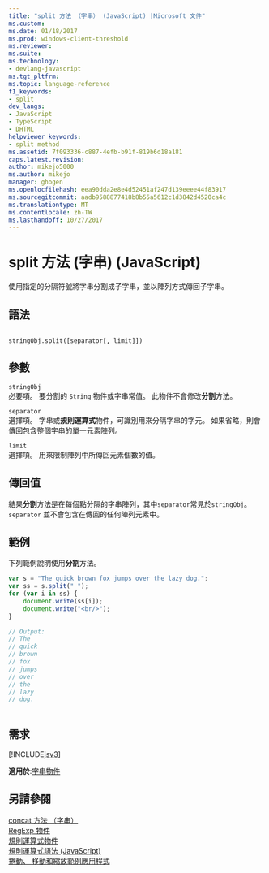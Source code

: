 ```yaml
---
title: "split 方法 （字串） (JavaScript) |Microsoft 文件"
ms.custom: 
ms.date: 01/18/2017
ms.prod: windows-client-threshold
ms.reviewer: 
ms.suite: 
ms.technology:
- devlang-javascript
ms.tgt_pltfrm: 
ms.topic: language-reference
f1_keywords:
- split
dev_langs:
- JavaScript
- TypeScript
- DHTML
helpviewer_keywords:
- split method
ms.assetid: 7f093336-c887-4efb-b91f-819b6d18a181
caps.latest.revision: 
author: mikejo5000
ms.author: mikejo
manager: ghogen
ms.openlocfilehash: eea90dda2e8e4d52451af247d139eeee44f83917
ms.sourcegitcommit: aadb9588877418b8b55a5612c1d3842d4520ca4c
ms.translationtype: MT
ms.contentlocale: zh-TW
ms.lasthandoff: 10/27/2017
---
```

# <a name="split-method-string-javascript"></a>split 方法 (字串) (JavaScript)
使用指定的分隔符號將字串分割成子字串，並以陣列方式傳回子字串。  
  
## <a name="syntax"></a>語法  
  
```  
  
stringObj.split([separator[, limit]])  
```  
  
## <a name="parameters"></a>參數  
 `stringObj`  
 必要項。 要分割的 `String` 物件或字串常值。 此物件不會修改**分割**方法。  
  
 `separator`  
 選擇項。 字串或**規則運算式**物件，可識別用來分隔字串的字元。 如果省略，則會傳回包含整個字串的單一元素陣列。  
  
 `limit`  
 選擇項。 用來限制陣列中所傳回元素個數的值。  
  
## <a name="return-value"></a>傳回值  
 結果**分割**方法是在每個點分隔的字串陣列，其中`separator`常見於`stringObj`。 `separator` 並不會包含在傳回的任何陣列元素中。  
  
## <a name="example"></a>範例  
 下列範例說明使用**分割**方法。  
  
```JavaScript  
var s = "The quick brown fox jumps over the lazy dog.";  
var ss = s.split(" ");  
for (var i in ss) {  
    document.write(ss[i]);  
    document.write("<br/>");  
}  
  
// Output:   
// The  
// quick  
// brown  
// fox  
// jumps  
// over  
// the  
// lazy  
// dog.  
  
```  
  
## <a name="requirements"></a>需求  
 [!INCLUDE[jsv3](../../javascript/reference/includes/jsv3-md.md)]  
  
 **適用於**:[字串物件](../../javascript/reference/string-object-javascript.md)  
  
## <a name="see-also"></a>另請參閱  
 [concat 方法 （字串）](../../javascript/reference/concat-method-string-javascript.md)   
 [RegExp 物件](../../javascript/reference/regexp-object-javascript.md)   
 [規則運算式物件](../../javascript/reference/regular-expression-object-javascript.md)   
 [規則運算式語法 (JavaScript)](http://msdn.microsoft.com/en-us/ab0766e1-7037-45ed-aa23-706f58358c0e)   
 [捲動、 移動和縮放範例應用程式](http://code.msdn.microsoft.com/ie/Scrolling-panning-and-6834aaf9)